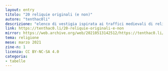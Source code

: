 ```yaml
---
layout: entry
titolo: "20 reliquie originali (e non)"
autore: "tenthac0li"
descrizione: "elenco di vestigia ispirata ai traffici medievali di reliquie"
link: https://tenthac0.li/20-reliquie-originali-e-non
mirror: https://web.archive.org/web/20210513142512/https://tenthac0.li/20-reliquie-originali-e-non
tema: religione
mese: marzo 2021
zine-n: 1
licenza: CC BY-NC-SA 4.0
categoria:
- tabelle
---
```

